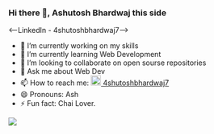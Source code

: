 ### Hi there 👋, Ashutosh Bhardwaj this side

<--LinkedIn - 4shutoshbhardwaj7-->

- 🔭 I’m currently working on my skills
- 🌱 I’m currently learning Web Development
- 👯 I’m looking to collaborate on open sourse repositories
- 💬 Ask me about Web Dev
- 📫 How to reach me: [<img height="20px" src="https://cdn3.iconfinder.com/data/icons/inficons/512/linkedin.png"> 4shutoshbhardwaj7](www.linkedin.com/in/4shutoshbhardwaj7/)
- 😄 Pronouns: Ash
- ⚡ Fun fact: Chai Lover.

<img src="https://github-readme-stats.vercel.app/api?username=4shutoshbhardwaj&&show_icons=true&title_color=ffffff&icon_color=bb2acf&text_color=daf7dc&bg_color=151515">
